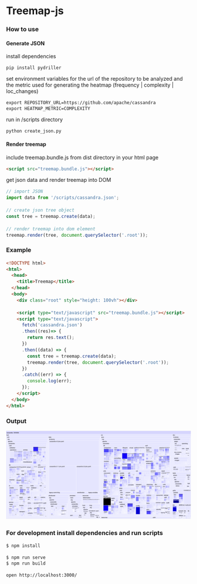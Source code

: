 # Treemap-js

### How to use
#### Generate JSON
install dependencies 
```
pip install pydriller
```
set environment variables for the url of the repository to be analyzed and the metric used for generating the heatmap (frequency | complexity | loc_changes)
```
export REPOSITORY_URL=https://github.com/apache/cassandra
export HEATMAP_METRIC=COMPLEXITY 
```
run in /scripts directory
```
python create_json.py
```
#### Render treemap
include treemap.bundle.js from dist directory in your html page
```html
<script src="treemap.bundle.js"></script>
```
get json data and render treemap into DOM
```js
// import JSON
import data from '/scripts/cassandra.json';

// create json tree object
const tree = treemap.create(data);

// render treemap into dom element
treemap.render(tree, document.querySelector('.root'));
```
### Example 
```html
<!DOCTYPE html>
<html>
  <head>
    <title>Treemap</title>
  </head>
  <body>
    <div class="root" style="height: 100vh"></div>

    <script type="text/javascript" src="treemap.bundle.js"></script>
    <script type="text/javascript">
      fetch('cassandra.json')
      .then((res)=> {
        return res.text();
      })
      .then((data) => {
        const tree = treemap.create(data);
        treemap.render(tree, document.querySelector('.root'));
      })
      .catch((err) => {
        console.log(err);
      });
    </script>
  </body>
</html>
```
### Output
![Treemap](img/cassandra_root_2.png)

### For development install dependencies and run scripts
```
$ npm install

$ npm run serve
$ npm run build

open http://localhost:3000/
```
